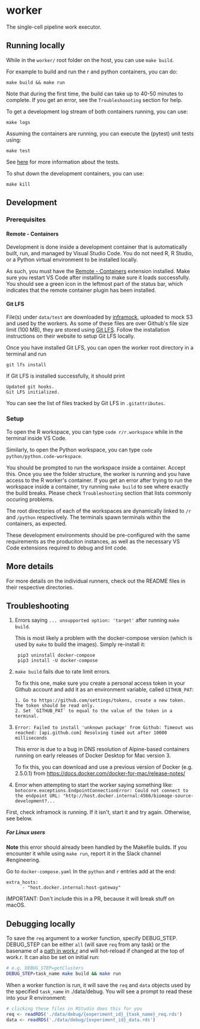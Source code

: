 # worker

The single-cell pipeline work executor.

## Running locally

While in the `worker/` root folder on the host, you can use `make build`.

For example to build and run the r and python containers, you can do:

    make build && make run

Note that during the first time, the build can take up to 40-50 minutes to complete.
If you get an error, see the `Troubleshoooting` section for help.

To get a development log stream of both containers running, you can use:

    make logs

Assuming the containers are running, you can execute the (pytest) unit tests using:

    make test

See [here](python/README.md#tests) for more information about the tests.

To shut down the development containers, you can use:

    make kill

## Development

### Prerequisites

#### Remote - Containers
Development is done inside a development container that is automatically built,
run, and managed by Visual Studio Code. You do not need R, R Studio, or a Python
virtual environment to be installed locally.

As such, you must have the
[Remote - Containers](https://marketplace.visualstudio.com/items?itemName=ms-vscode-remote.remote-containers)
extension installed. Make sure you restart VS Code after installing to make sure it
loads successfully. You should see a green icon in the leftmost part of the status bar,
which indicates that the remote container plugin has been installed.

#### Git LFS
File(s) under `data/test` are downloaded by [inframock](https://github.com/biomage-ltd/inframock), uploaded to mock S3 and used by the workers. As some of these files are over Github's file size limit (100 MB), they are stored using [Git LFS](https://git-lfs.github.com/). Follow the installation instructions on their website to setup Git LFS locally.

Once you have installed Git LFS, you can open the worker root directory in a terminal and run 

    git lfs install


If Git LFS is installed successfully, it should print

    Updated git hooks.
    Git LFS initialized.

You can see the list of files tracked by Git LFS in `.gitattributes`.

### Setup

To open the R workspace, you can type `code r/r.workspace` while in the terminal inside
VS Code.

Similarly, to open the Python workspace, you can type `code python/python.code-workspace`.

You should be prompted to run the workspace inside a container. Accept this. Once
you see the folder structure, the worker is running and you have access to the
R worker's container. If you get an error after trying to run the workspace inside a
container, try running `make build` to see where exactly the build breaks.
Please check `Troubleshooting` section that lists commonly occuring problems.

The root directories of each of the workspaces are dynamically linked to `/r` and `/python`
respectively. The terminals spawn terminals within the containers, as expected.

These development environments should be pre-configured with the same requirements as the
produciton instances, as well as the necessary VS Code extensions required to debug and
lint code.

## More details

For more details on the individual runners, check out the README files in their respective directories.

## Troubleshooting

1.  Errors saying `... unsupported option: 'target'` after running `make build`.

    This is most likely a problem with the docker-compose version (which is used by `make` to build the images). Simply re-install it:

         pip3 uninstall docker-compose
         pip3 install -U docker-compose

2.  `make build` fails due to rate limit errors.

    To fix this one, make sure you create a personal access token in your Github account and
    add it as an environment variable, called `GITHUB_PAT`:

        1. Go to https://github.com/settings/tokens, create a new token. The token should be read only.
        2. Set `GITHUB_PAT` to equal to the value of the token in a terminal.

3.  `Error: Failed to install 'unknown package' from Github: Timeout was reached: [api.github.com] Resolving timed out after 10000 milliseconds`

    This error is due to a bug in DNS resolution of Alpine-based containers running on early releases of Docker Desktop for Mac version 3.

    To fix this, you can download and use a previous version of Docker (e.g. 2.5.0.1) from https://docs.docker.com/docker-for-mac/release-notes/
    
4.  Error when attempting to start the worker saying something like:
`botocore.exceptions.EndpointConnectionError: Could not connect to the endpoint URL: "http://host.docker.internal:4566/biomage-source-development?...`
   
First, check inframock is running. If it isn't, start it and try again. Otherwise, see below.

##### For Linux users

**Note** this error should already been handled by the Makefile builds. If you encounter it while
using `make run`, report it in the Slack channel #engineering.

Go to `docker-compose.yaml`
In the `python` and `r` entries add at the end:

```
extra_hosts:
      - "host.docker.internal:host-gateway"
```

IMPORTANT: Don't include this in a PR, because it will break stuff on macOS.


## Debugging locally

To save the `req` argument to a worker function, specify DEBUG_STEP. DEBUG_STEP can be either `all` (will save `req` from any task) or the basename of a [path in work.r](r/src/work.r#L88) and will hot-reload if changed at the top of work.r. It can also be set on initial run:

```bash
# e.g. DEBUG_STEP=getClusters
DEBUG_STEP=task_name make build && make run
```

When a worker function is run, it will save the `req` and `data` objects used by the specified `task_name` in ./data/debug. You will see a prompt to
read these into your R environment:

```R
# clicking these files in RStudio does this for you
req <- readRDS('./data/debug/{experiment_id}_{task_name}_req.rds')
data <- readRDS('./data/debug/{experiment_id}_data.rds')
```
